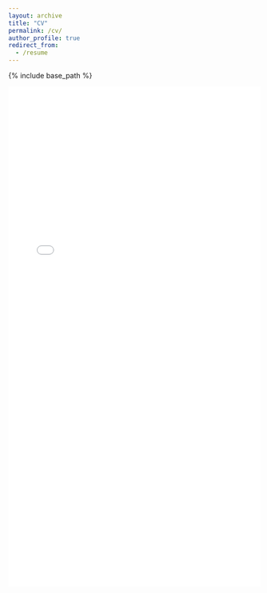 ```yaml
---
layout: archive
title: "CV"
permalink: /cv/
author_profile: true
redirect_from:
  - /resume
---
```


{% include base_path %}

<div class="pdf-container">
  <!-- Embed PDF -->
  <embed src="/files/ViktorVeterinarovCV.pdf" type="application/pdf" width="100%" height="1000px" class="desktop-pdf">
  
  <!-- Fallback for mobile users -->
  <p class="mobile-fallback" style="text-align: center;">
    Click here to download my <a href="/files/ViktorVeterinarovCV.pdf" download>latest CV</a>.
  </p>
</div>

<style>
  .pdf-container {
    width: 100%;
    max-width: 800px; /* Limit the width for better readability */
    margin: 0 auto; /* Center the content */
  }
  .desktop-pdf {
    display: block;
  }
  .mobile-fallback {
    display: none; /* Hide fallback text by default */
  }
  @media (max-width: 768px) {
    .desktop-pdf {
      display: none; /* Hide PDF embed for smaller screens */
    }
    .mobile-fallback {
      display: block; /* Show fallback text for mobile users */
    }
  }
</style>

